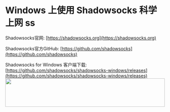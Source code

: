 # Windows 上使用 Shadowsocks 科学上网 ss
Shadowsocks官网: [https://shadowsocks.org](https://shadowsocks.org)

Shadowsocks官方GitHub: [https://github.com/shadowsocks](https://github.com/shadowsocks)

Shadowsocks for Windows 客户端下载: [https://github.com/shadowsocks/shadowsocks-windows/releases](https://github.com/shadowsocks/shadowsocks-windows/releases)
<a href="https://www.vultr.com/?ref=7295225"><img src="https://www.vultr.com/media/banner_1.png" width="100%" height="90"></a>